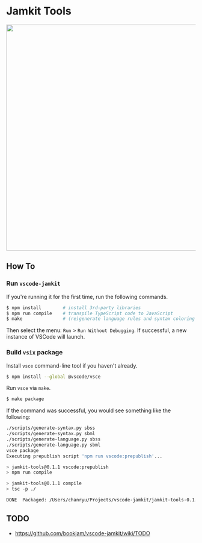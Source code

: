 # Jamkit Tools

<img src="https://user-images.githubusercontent.com/1925108/212315307-d1e3e715-9a3d-48d8-b1e8-b8fe117bdf12.gif" width="600" />

## How To

### Run `vscode-jamkit`

If you're running it for the first time, run the following commands.
```bash
$ npm install        # install 3rd-party libraries
$ npm run compile    # transpile TypeScript code to JavaScript
$ make               # (re)generate language rules and syntax coloring files
```

Then select the menu: `Run` > `Run Without Debugging`. If successful, a new instance of VSCode will launch.

### Build `vsix` package

Install `vsce` command-line tool if you haven't already.
```bash
$ npm install --global @vscode/vsce
```
Run `vsce` via `make`.
```bash
$ make package
```

If the command was successful, you would see something like the following:
```bash
./scripts/generate-syntax.py sbss
./scripts/generate-syntax.py sbml
./scripts/generate-language.py sbss
./scripts/generate-language.py sbml
vsce package
Executing prepublish script 'npm run vscode:prepublish'...

> jamkit-tools@0.1.1 vscode:prepublish
> npm run compile

> jamkit-tools@0.1.1 compile
> tsc -p ./

DONE  Packaged: /Users/chanryu/Projects/vscode-jamkit/jamkit-tools-0.1.1.vsix (69 files, 55.91KB)
```

## TODO

- https://github.com/bookjam/vscode-jamkit/wiki/TODO
